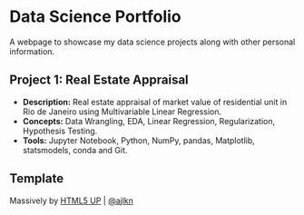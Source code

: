 # Data Science Portfolio

A webpage to showcase my data science projects along with other personal information.

## Project 1: Real Estate Appraisal

* <b>Description:</b> Real estate appraisal of market value of residential unit in Rio de Janeiro using Multivariable Linear Regression.
* <b>Concepts:</b> Data Wrangling, EDA, Linear Regression, Regularization, Hypothesis Testing.
* <b>Tools:</b> Jupyter Notebook, Python, NumPy, pandas, Matplotlib, statsmodels, conda and Git.

## Template

Massively by [HTML5 UP](html5up.net) | [@ajlkn](https://twitter.com/ajlkn)